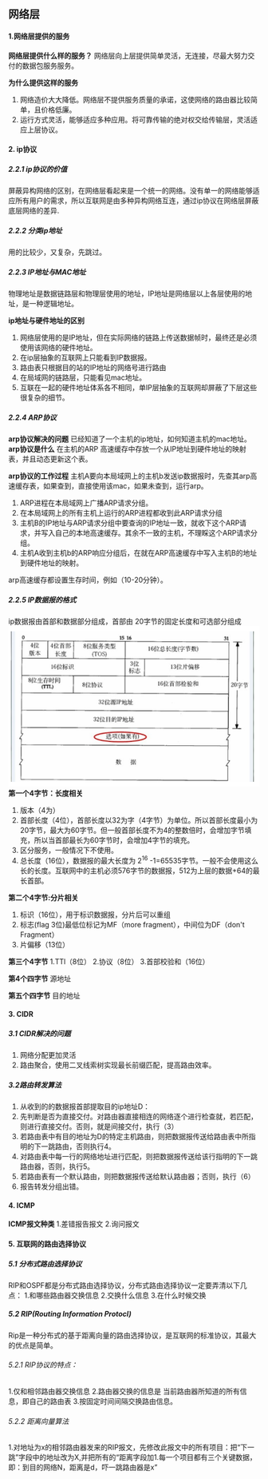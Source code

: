 ## 网络层
#### 1.网络层提供的服务
**网络层提供什么样的服务？**
网络层向上层提供简单灵活，无连接，尽最大努力交付的数据包服务服务。

**为什么提供这样的服务**
1. 网络造价大大降低。网络层不提供服务质量的承诺，这使网络的路由器比较简单，且价格低廉。
2. 运行方式灵活，能够适应多种应用。将可靠传输的绝对权交给传输层，灵活适应上层协议。

#### 2. ip协议
##### 2.2.1 ip协议的价值
屏蔽异构网络的区别，在网络层看起来是一个统一的网络。没有单一的网络能够适应所有用户的需求，所以互联网是由多种异构网络互连，通过ip协议在网络层屏蔽底层网络的差异.
##### 2.2.2 分类ip地址
用的比较少，又复杂，先跳过。
##### 2.2.3 IP地址与MAC地址
物理地址是数据链路层和物理层使用的地址，IP地址是网络层以上各层使用的地址，是一种逻辑地址。

**ip地址与硬件地址的区别**
1. 网络层使用的是IP地址，但在实际网络的链路上传送数据帧时，最终还是必须使用该网络的硬件地址。
2. 在ip层抽象的互联网上只能看到IP数据报。
3. 路由表只根据目的站的IP地址的网络号进行路由
4. 在局域网的链路层，只能看见mac地址。
5. 互联在一起的硬件地址体系各不相同，单IP层抽象的互联网却屏蔽了下层这些很复杂的细节。

##### 2.2.4 ARP协议
**arp协议解决的问题**
已经知道了一个主机的ip地址，如何知道主机的mac地址。
**arp协议是什么**
在主机的ARP 高速缓存中存放一个从IP地址到硬件地址的映射表，并且动态更新这个表。

**arp协议的工作过程**
主机A要向本局域网上的主机b发送ip数据报时，先查其arp高速缓存表，如果查到，直接使用该mac，如果未查到，运行arp。
1. ARP进程在本局域网上广播ARP请求分组。
2. 在本局域网上的所有主机上运行的ARP进程都收到此ARP请求分组
3. 主机B的IP地址与ARP请求分组中要查询的IP地址一致，就收下这个ARP请求，并写入自己的本地高速缓存。其余不一致的主机，不理睬这个ARP请求分组。
4. 主机A收到主机b的ARP响应分组后，在就在ARP高速缓存中写入主机B的地址到硬件地址的映射。

arp高速缓存都设置生存时间，例如（10-20分钟）。
##### 2.2.5 IP数据报的格式
ip数据报由首部和数据部分组成，首部由 20字节的固定长度和可选部分组成
![ip数据报首部格式.png](.\ip数据报首部格式.png)
**第一个4字节：长度相关**
1. 版本（4为）
2. 首部长度（4位），首部长度以32为字（4字节）为单位。所以首部长度最小为20字节，最大为60字节。但一般首部长度不为4的整数倍时，会增加字节填充，所以当首部最长为60字节时，会增加4字节的填充。
3. 区分服务，一般情况下不使用。
4. 总长度（16位），数据报的最大长度为 2<sup>16</sup> -1=65535字节。一般不会使用这么长的长度。互联网中的主机必须576字节的数据报，512为上层的数据+64的最长首部。

**第二个4字节:分片相关**
1. 标识（16位），用于标识数据报，分片后可以重组
2. 标志(flag 3位)最低位标记为MF（more fragment），中间位为DF（don't Fragment）
3. 片偏移（13位）

**第三个4字节**
1.TTl（8位）
2.协议（8位）
3.首部校验和（16位）

**第4个四字节**
源地址

**第五个四字节**
目的地址

#### 3. CIDR
##### 3.1 CIDR解决的问题
1. 网络分配更加灵活
2. 路由聚合，使用二叉线索树实现最长前缀匹配，提高路由效率。

##### 3.2路由转发算法
1. 从收到的的数据报首部提取目的ip地址D：
2. 先判断是否为直接交付。对路由器直接相连的网络逐个进行检查就，若匹配，则进行直接交付。否则，就是间接交付，执行（3）
3. 若路由表中有目的地址为D的特定主机路由，则把数据报传送给路由表中所指明的下一跳路由，否则执行4。
4. 对路由表中每一行的网络地址进行匹配，则把数据报传送给该行指明的下一跳路由器，否则，执行5。
5. 若路由表有一个默认路由，则把数据报传送给默认路由器；否则，执行（6）
6. 报告转发分组出错。

#### 4. ICMP
**ICMP报文种类**
1.差错报告报文
2.询问报文

#### 5. 互联网的路由选择协议
##### 5.1 分布式路由选择协议
RIP和OSPF都是分布式路由选择协议，分布式路由选择协议一定要弄清以下几点：
1.和哪些路由器交换信息
2.交换什么信息
3.在什么时候交换
##### 5.2 RIP(Routing Information Protocl)
Rip是一种分布式的基于距离向量的路由选择协议，是互联网的标准协议，其最大的优点是简单。
###### 5.2.1 RIP协议的特点：
1.仅和相邻路由器交换信息
2.路由器交换的信息是 当前路由器所知道的所有信息，即自己的路由表
3.按固定时间间隔交换路由信息。
###### 5.2.2 距离向量算法
1.对地址为x的相邻路由器发来的RIP报文，先修改此报文中的所有项目：把“下一跳”字段中的地址改为X,并把所有的“距离字段加1.每一个项目都有三个关键数据，即：到目的网络N，距离是d，吓一跳路由器是x”




